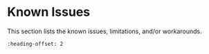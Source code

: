 # Known Issues

This section lists the known issues, limitations, and/or workarounds.

```{include} ../../../../release/commonrn/topics/known_issues/MCUX-76532.md
:heading-offset: 2
```
